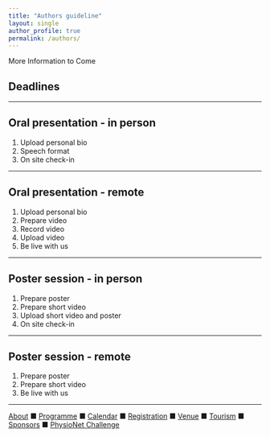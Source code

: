 ```yaml
---
title: "Authors guideline"
layout: single
author_profile: true
permalink: /authors/
---
```

More Information to Come

## Deadlines

---

## Oral presentation - in person
1. Upload personal bio
2. Speech format
3. On site check-in

---

## Oral presentation - remote
1. Upload personal bio
2. Prepare video
3. Record video
4. Upload video
5. Be live with us

---

## Poster session - in person
1. Prepare poster
2. Prepare short video
3. Upload short video and poster
4. On site check-in

---

## Poster session - remote
1. Prepare poster
2. Prepare short video
3. Be live with us

---

[About](../about/) &#9632; [Programme](../programme/) &#9632; [Calendar](../calendar/) &#9632; [Registration](../registration/) &#9632; [Venue](../venue/) &#9632; [Tourism](../tourism/) &#9632; [Sponsors](../sponsors/) &#9632; [PhysioNet Challenge](../challenge/)
